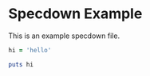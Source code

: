 # Specdown Example

This is an example specdown file.

```ruby
hi = 'hello'
```

```ruby
puts hi
```
